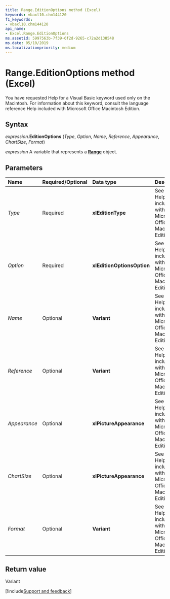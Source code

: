 ```yaml
---
title: Range.EditionOptions method (Excel)
keywords: vbaxl10.chm144120
f1_keywords:
- vbaxl10.chm144120
api_name:
- Excel.Range.EditionOptions
ms.assetid: 5997563b-7f39-6f2d-9265-c72a2d138548
ms.date: 05/10/2019
ms.localizationpriority: medium
---
```



# Range.EditionOptions method (Excel)

You have requested Help for a Visual Basic keyword used only on the Macintosh. For information about this keyword, consult the language reference Help included with Microsoft Office Macintosh Edition.


## Syntax

_expression_.**EditionOptions** (_Type_, _Option_, _Name_, _Reference_, _Appearance_, _ChartSize_, _Format_)

_expression_ A variable that represents a **[Range](excel.range(object).md)** object.


## Parameters

|Name|Required/Optional|Data type|Description|
|:-----|:-----|:-----|:-----|
| _Type_|Required| **xlEditionType**|See the Help included with Microsoft Office Macintosh Edition.|
| _Option_|Required| **xlEditionOptionsOption**|See the Help included with Microsoft Office Macintosh Edition.|
| _Name_|Optional| **Variant**|See the Help included with Microsoft Office Macintosh Edition.|
| _Reference_|Optional| **Variant**|See the Help included with Microsoft Office Macintosh Edition.|
| _Appearance_|Optional| **xlPictureAppearance**|See the Help included with Microsoft Office Macintosh Edition.|
| _ChartSize_|Optional| **xlPictureAppearance**|See the Help included with Microsoft Office Macintosh Edition.|
| _Format_|Optional| **Variant**|See the Help included with Microsoft Office Macintosh Edition.|

## Return value

Variant




[!include[Support and feedback](~/includes/feedback-boilerplate.md)]